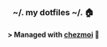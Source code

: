 <div align="center">

### ~/. my dotfiles ~/. :house:&nbsp;

#### \> Managed with [chezmoi](https://github.com/twpayne/chezmoi) :robot:&nbsp;

</div>
